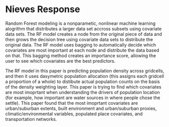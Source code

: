 # Nieves Response

Random Forest modeling is a nonparametic, nonlinear machine learning alogrithm that distributes a larger data set accross subsets using covariate data sets. The RF model creates a node from the original piece of data and then grows the decision tree using covariate data sets to distribute the original data. The RF model uses bagging to automatically decide which covariates are most important at each node and distribute the data based on that. This bagging method creates an importance score, allowing the user to see which covariates are the best predictors. 

The RF model in this paper is predicting population density across gridcells, and then it uses dasymetric population allocation (this assigns each gridcell a proportion of a whole) to distibute actual population counts on the basis of the density weighting layer. This paper is trying to find which covariates are most imoprtant when understanding the drivers of population location (for example, how important are water sources in where people chose the settle). This paper found that the most imoprtant covariates are urban/suburban extents, built environment and urban/suburban proxies, climatic/environmental variables, populated place covariates, and transportation networks.


